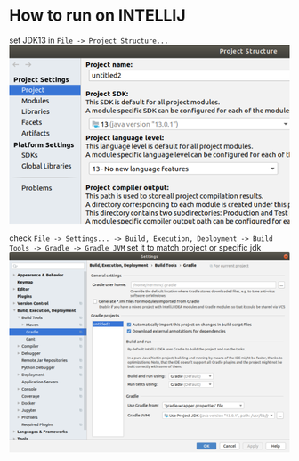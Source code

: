 # How to run on INTELLIJ

set JDK13 in `File -> Project Structure...` ![](./docs/project-structure.png)

check `File -> Settings... -> Build, Execution, Deployment -> Build Tools -> Gradle -> Gradle JVM` set it to match project or specific jdk ![](./docs/gradle-jvm.png)

